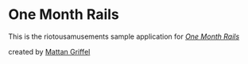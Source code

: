 # One Month Rails

This is the riotousamusements sample application for
[*One Month Rails*](http://onemonthrails.com)

created by [Mattan Griffel](http://mattangriffel.com)